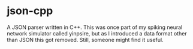 # json-cpp

A JSON parser written in C++. This was once part of my spiking neural network simulator called yinpsire,
but as I introduced a data format other than JSON this got removed. Still, someone might find it useful.
